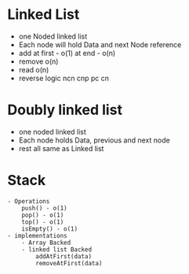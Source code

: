 # Linked List
 - one Noded linked list
 - Each node will hold Data and next Node reference
 - add
    at first - o(1)
    at end - o(n)
 - remove o(n)
 - read o(n)
 - reverse logic
    ncn cnp pc cn

 # Doubly linked list
  - one noded linked list
  - Each node holds Data, previous and next node
  - rest all same as Linked list

 # Stack
    - Operations
        push() - o(1)
        pop() - o(1)
        top() - o(1)
        isEmpty() - o(1)
    - implementations
        - Array Backed
        - linked list Backed
            addAtFirst(data)
            removeAtFirst(data)
